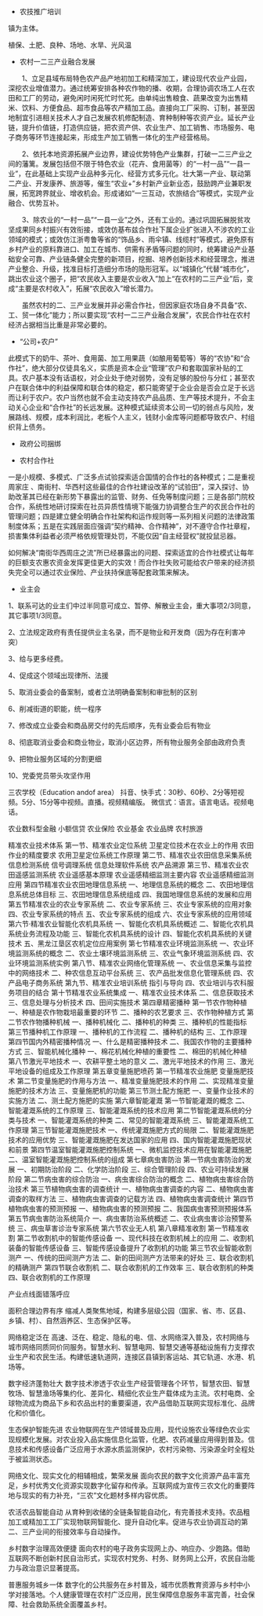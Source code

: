 - 农技推广培训

镇为主体。

植保、土肥、良种、场地、水旱、光风温



- 农村一二三产业融合发展

　　1、立足县域布局特色农产品产地初加工和精深加工，建设现代农业产业园，深挖农业增值潜力。通过统筹安排各种农作物的播、收期，合理协调农场工人在农田和工厂的劳动，避免闲时闲死忙时忙死。由单纯出售粮食、蔬果改变为出售精米、饮料、方便食品、超市食品等农产精加工品。直接向工厂采购、订制，甚至因地制宜引进相关技术人才自己发展农机修配制造、育种制种等农资产业。延长产业链，提升价值链，打造供应链，把农资产供、农业生产、加工销售、市场服务、电子商务等环节连接起来，形成生产加工销售一体化的生产经营格局。

　　2、依托本地资源拓展产业边界，建设优势特色产业集群，打破一二三产业之间的藩篱。发展包括但不限于特色农业（花卉、食用菌等）的“一村一品”“一县一业”，在此基础上实现产业品种多元化、经营方式多元化。壮大第一产业、联动第二产业、开发康养、旅游等，催生“农业+”乡村新产业新业态，鼓励跨产业兼职发展，拓宽跨界就业、增收机会。形成诸如“一三互动，农旅结合”等模式，实现产业融合、优势互补。

　　3、除农业的“一村一品”“一县一业”之外，还有工业的。通过巩固拓展脱贫攻坚成果同乡村振兴有效衔接，或效仿基布兹合作社下属企业扩张进入不涉农的工业领域的模式；或效仿江浙粤鲁等省的“饰品乡、雨伞镇、线缆村”等模式，避免原有乡村产业的原料靠进口、加工在城市、供需有矛盾等问题的同时，统筹建设产业基础安全可靠、产业链条健全完整的新项目，挖掘、培养创新技术和经营理念，推进产业整合、升级，找准目标打造细分市场的隐形冠军。以“城镇化”代替“城市化”，跳出农业这个圈子，把“农民收入主要是农业收入”加上“在农村的二三产业”后，变成“主要是农村收入”，拓展“农民收入”增长潜力。

　　虽然农村的二、三产业发展并非必需合作社，但因家庭农场自身不具备“农、工、贸一体化”能力；所以要实现“农村一二三产业融合发展”，农民合作社在农村经济占据相当比重是非常必要的。

- “公司+农户”

此模式下的奶牛、茶叶、食用菌、加工用果蔬（如酿用葡萄等）等的“农协”和“合作社”，绝大部分仅徒具名义，实质是资本企业“管理”农户和套取国家补贴的工具。农户基本没有话语权，对企业处于绝对弱势，没有足够的股份与分红；甚至农户在联合体中的利益保障和联合体的稳定，都只能寄望于企业会是否会立足于长远而让利于农户。农户当然也就不会主动支持农产品品质、生产等技术提升，不会主动关心企业和“合作社”的长远发展。这种模式延续资本公司一切的弱点与风险，发展路线、规模，成本利润比，老板个人主义，钱财小金库等问题都导致农户、村组织背上债务。

- 政府公司捆绑



- 农村合作社

一是小规模、多模式、广泛多点试验探索适合国情的合作社的各种模式；二是重视周家庄 、南街村、华西村这些最佳的合作社建设改革的“试验田”，深入探讨、协助改革其已经在新形势下暴露出的监管、财务、任免等制度问题；三是各部门院校合作，系统性地研讨探索在社员异质性情境下能强力协调整合生产的农民合作社的管理问题；四是建立健全明确合作社架构和运作规则等一系列相关问题的法律政策制度体系；五是在实践层面应强调“契约精神、合作精神”，对不遵守合作社章程，损害集体利益者必须严格依规管理处罚，不能仅因“自主经营权”就投鼠忌器。

如何解决“南街华西周庄之流”所已经暴露出的问题、探索适宜的合作社模式让每年的巨额支农惠农资金发挥更佳更大的实效！而合作社失败可能给农户带来的经济损失完全可以通过农业保险、产业扶持保底等配套政策来解决。



- 业主会

1、联系可达的业主们中过半同意可成立、暂停、解散业主会，重大事项2/3同意，其它事项1/3同意。

2、立法规定政府有责任提供业主名录，而不是物业和开发商（因为存在利害冲突）

3、给与更多经费。

4、促成这个领域出现律所、法援

5、取消业委会的备案制，或者立法明确备案制和审批制的区别

6、削减街道的职能，统一程序

7、修改成立业委会和商品房交付的先后顺序，先有业委会后有物业

8、彻底取消业委会和商业物业，取消小区边界，所有物业服务全部由政府负责

9、把物业服务区域的分割更细

10、党委党员带头攻坚作用

三农学校（Education andof area）
抖音、快手式：30秒、60秒、2分等短视频。5分、15分等中视频。直播。视频精编版。
微信式：语言。语言电话。视频电话。


农业数科型金融
小额信贷
农业保险
农业基金
农业品牌
农村旅游

精准农业技术体系
第一节、精准农业定位系统
卫星定位技术在农业上的作用
农田作业的精度要求
农用卫星定位系统工作原理
第二节、精准农业农田信息采集系统
信息检测系统
信号调理系统
信息处理软件系统
农产品溯源
第三节、精准农业农田遥感监测系统
农业遥感基本原理
农业遥感精细监测主要内容
农业遥感精细监测应用
第四节精准农业农田地理信息系统
一、地理信息系统的概念
二、农田地理信息系统总体目标
三、农田地理信息系统组成
四、我国地理信息系统的发展和应用
第五节精准农业的农业专家系统
二、农业专家系统
三、农业专家系统的应用对象
四、农业专家系统的特点
五、农业专家系统的组成
六、农业专家系统的应用领域
第六节·精准农业智能化农机具系统
一、智能化农机具系统概述
二、智能化农机具系统业务流程及功能
三、智能化农机具系统的设计
四、智能化农机具系统的关键技术
五、黑龙江垦区农机定位应用案例
第七节精准农业环境监测系统
一、农业环境监测系统的概念
二、农业土壤环境监测系统
三、农业气象环境监测系统
四、农业环境监测系统实例
第八节、精准农业网络化管理系统
一、农业信息采集与监控中的网络技术
二、种农信息互动平台系统
三、农产品批发信息化管理系统
四、农产品电子商务系统
第九节、精准农业培训系统
指引与导向
四、农业培训与农科服务项目的结合
第十节精准农业系统集成
一、精准农业技术体系
二、信息获取技术
三、信息处理与分析技术
四、田间实施技术
第四章精密播种
第一节农作物种植
一、种植是农作物栽培最重要的环节
二、播种的农艺要求
三、农作物种植方式
第二节农作物播种机械
一、播种机械化
二、播种机的种类
三、播种机的性能指标
第三节播种机工作原理
一、播种机的工作流程
二、播种机的结构
三、工作原理
第四节国内外精密播种情况
一、什么是精密播种技术
二、我国农作物的主要播种方式
三、智能机械化播种
一、棉花机械化种植的重要性
二、棉田的机械化种植
第八节激光平地技术
一、农耕平整土地的意义
二、激光平地技术的作用
三、激光平地设备的组成及工作原理
第五章变量施肥喷药
第一节精准农业施肥
变量施肥技术
第二节变量施肥的作用与方法
一、精准变量施肥技术的作用
二、实现精准变量施肥的技术方法
三、变量施肥机的功能
第三节测土配方施肥
一、变量作业技术的实施方法
二、测土配方施肥的实施
第六章智能灌溉
第一节智能灌溉的概念
二、智能灌溉系统的工作原理
三、智能灌溉系统的技术应用
第二节智能灌溉系统的分类与技术
一、智能灌溉系统的种类
二、常见的智能灌溉系统
三、智能灌溉系统工作原理
第三节智能灌溉施肥技术
一、传统灌溉施肥方式的局限
二、智能灌溉施肥技术的应用优势
三、智能灌溉施肥在发达国家的应用
四、国内智能灌溉施肥现状和前景
第四节温室智能灌溉施肥控制系统
一、微机监控技术应用在智能灌溉施肥
二、温室智能灌溉施肥控制系统的组成
第七章病虫害防治
第一节病虫害防治的发展
一、初期防治阶段
二、化学防治阶段
三、综合管理阶段
四、农业可持续发展阶段
第二节病虫害的综合防治
一、病虫害综合防治的概念
二、植物病虫害综合防治技术
第三节植物病虫害的调查统计
一、植物病虫害调查的内容
二、植物病虫害调查的取样方法
三、植物病虫害调查的记载方法
四、植物病虫害调查统计
第四节植物病虫害的预测预报
一、植物病虫害的预测预报
二、我国病虫害预测预报体系
第五节病虫害防治系统简介
一、病虫害防治系统概述
二、农业病虫害诊治预警系统
三、病虫草害诊治专家系统
第六节农业无人机
第八章精准收割
第一节精准收割
第二节收割机中的智能传感设备
一、现代科技在收割机械上的应用
二、收割机装备的智能传感设备
三、智能传感设备提升了收割机的功能
第三节农业智能收割测产
一、传统的田间测产方法
二、新的田间测产方法带来的好处
三、联合收割机的精确测产
第四节联合收割机
二、联合收割机的工作效率
三、联合收割机的种类
四、联合收割机的工作原理

产业点线面错落呼应


面积合理边界有序
缩减人类聚焦地域，构建多层级公园（国家、省、市、区县、乡镇、村）、自然涵养区、生态保护区等。

网络稳定泛在
高速、泛在、稳定、隐私的电、信、水网络深入普及，农村网络与城市网络同质同价同服务。智慧水利、智慧电网、智慧交通等基础设施有力支撑农业生产和农民生活。构建低速轨道网，连接区县镇到客运站、其它轨道、水港、机场等。

数字经济蓬勃壮大
数字技术渗透于农业生产经营管理各个环节，智慧农田、智慧牧场、智慧渔场等集约化、差异化、精细化农业生产载体成为主流。农村电商、全球物流成为商品下乡和农品出村的重要渠道，农产品借助互联网实现标准化、品牌化和价值化。

生态保护智能先进
农业物联网在生产领域普及应用，现代设施农业等绿色农业实现规模化发展。对农业投入品实施信息化监管，化肥、农药减量应用得到普及。信息技术和传感设备广泛应用于水源水质监测保护，农村污染物、污染源全时全程处于被监测状态。

网络文化、现实文化的相辅相成，繁荣发展
面向农民的数字文化资源产品丰富充足，乡村优秀文化资源实现数字化留存和传承。互联网成为宣传三农文化的重要阵地与现实的有力补充，“三农”文化题材多样内容优质。

农活农品智能自动
从育种到收储的全链条智能自动化，有完善技术支持。农品粗加工或精加工工厂实现物联网智能化、提升自动化率。促进与农业协调互动的第二、三产业间的衔接效率与自动操作。

乡村数字治理高效便捷
面向农村的电子政务实现网上办、响应办、少跑路。借助互联网不断创新村民自治形式，实现农村党务、村务、财务网上公开，农民自治能力与政治意识显著提高。

普惠服务城乡一体
数字化的公共服务在乡村普及，城市优质教育资源与乡村中小学对接落地。个人健康管理在农村广泛应用，民生保障信息服务丰富完善，社会保障、社会救助系统全面覆盖乡村。
